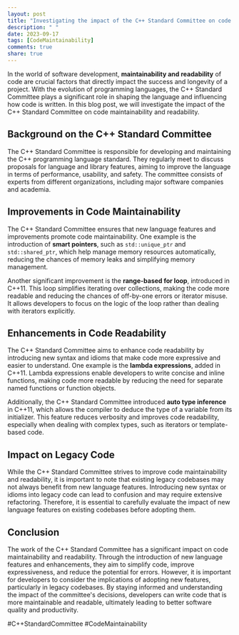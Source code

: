 ```yaml
---
layout: post
title: "Investigating the impact of the C++ Standard Committee on code maintainability and readability"
description: " "
date: 2023-09-17
tags: [CodeMaintainability]
comments: true
share: true
---
```


In the world of software development, **maintainability and readability** of code are crucial factors that directly impact the success and longevity of a project. With the evolution of programming languages, the C++ Standard Committee plays a significant role in shaping the language and influencing how code is written. In this blog post, we will investigate the impact of the C++ Standard Committee on code maintainability and readability.

## Background on the C++ Standard Committee

The C++ Standard Committee is responsible for developing and maintaining the C++ programming language standard. They regularly meet to discuss proposals for language and library features, aiming to improve the language in terms of performance, usability, and safety. The committee consists of experts from different organizations, including major software companies and academia.

## Improvements in Code Maintainability

The C++ Standard Committee ensures that new language features and improvements promote code maintainability. One example is the introduction of **smart pointers**, such as `std::unique_ptr` and `std::shared_ptr`, which help manage memory resources automatically, reducing the chances of memory leaks and simplifying memory management.

Another significant improvement is the **range-based for loop**, introduced in C++11. This loop simplifies iterating over collections, making the code more readable and reducing the chances of off-by-one errors or iterator misuse. It allows developers to focus on the logic of the loop rather than dealing with iterators explicitly.

## Enhancements in Code Readability

The C++ Standard Committee aims to enhance code readability by introducing new syntax and idioms that make code more expressive and easier to understand. One example is the **lambda expressions**, added in C++11. Lambda expressions enable developers to write concise and inline functions, making code more readable by reducing the need for separate named functions or function objects.

Additionally, the C++ Standard Committee introduced **auto type inference** in C++11, which allows the compiler to deduce the type of a variable from its initializer. This feature reduces verbosity and improves code readability, especially when dealing with complex types, such as iterators or template-based code.

## Impact on Legacy Code

While the C++ Standard Committee strives to improve code maintainability and readability, it is important to note that existing legacy codebases may not always benefit from new language features. Introducing new syntax or idioms into legacy code can lead to confusion and may require extensive refactoring. Therefore, it is essential to carefully evaluate the impact of new language features on existing codebases before adopting them.

## Conclusion

The work of the C++ Standard Committee has a significant impact on code maintainability and readability. Through the introduction of new language features and enhancements, they aim to simplify code, improve expressiveness, and reduce the potential for errors. However, it is important for developers to consider the implications of adopting new features, particularly in legacy codebases. By staying informed and understanding the impact of the committee's decisions, developers can write code that is more maintainable and readable, ultimately leading to better software quality and productivity.

\#C++StandardCommittee #CodeMaintainability